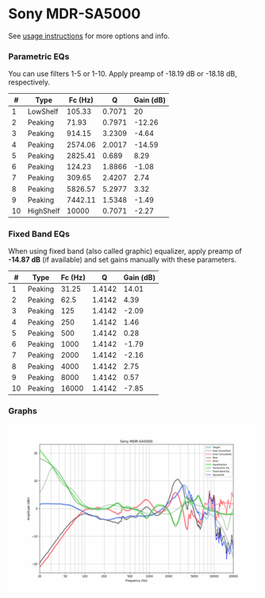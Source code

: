 # Sony MDR-SA5000
See [usage instructions](https://github.com/jaakkopasanen/AutoEq#usage) for more options and info.

### Parametric EQs
You can use filters 1-5 or 1-10. Apply preamp of -18.19 dB or -18.18 dB, respectively.

|   # | Type      |   Fc (Hz) |      Q |   Gain (dB) |
|-----|-----------|-----------|--------|-------------|
|   1 | LowShelf  |    105.33 | 0.7071 |       20    |
|   2 | Peaking   |     71.93 | 0.7971 |      -12.26 |
|   3 | Peaking   |    914.15 | 3.2309 |       -4.64 |
|   4 | Peaking   |   2574.06 | 2.0017 |      -14.59 |
|   5 | Peaking   |   2825.41 | 0.689  |        8.29 |
|   6 | Peaking   |    124.23 | 1.8866 |       -1.08 |
|   7 | Peaking   |    309.65 | 2.4207 |        2.74 |
|   8 | Peaking   |   5826.57 | 5.2977 |        3.32 |
|   9 | Peaking   |   7442.11 | 1.5348 |       -1.49 |
|  10 | HighShelf |  10000    | 0.7071 |       -2.27 |

### Fixed Band EQs
When using fixed band (also called graphic) equalizer, apply preamp of **-14.87 dB** (if available) and set gains manually with these parameters.

|   # | Type    |   Fc (Hz) |      Q |   Gain (dB) |
|-----|---------|-----------|--------|-------------|
|   1 | Peaking |     31.25 | 1.4142 |       14.01 |
|   2 | Peaking |     62.5  | 1.4142 |        4.39 |
|   3 | Peaking |    125    | 1.4142 |       -2.09 |
|   4 | Peaking |    250    | 1.4142 |        1.46 |
|   5 | Peaking |    500    | 1.4142 |        0.28 |
|   6 | Peaking |   1000    | 1.4142 |       -1.79 |
|   7 | Peaking |   2000    | 1.4142 |       -2.16 |
|   8 | Peaking |   4000    | 1.4142 |        2.75 |
|   9 | Peaking |   8000    | 1.4142 |        0.57 |
|  10 | Peaking |  16000    | 1.4142 |       -7.85 |

### Graphs
![](./Sony%20MDR-SA5000.png)

